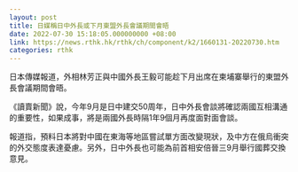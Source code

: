 ```yaml
---
layout: post
title: 日媒稱日中外長或下月東盟外長會議期間會晤
date: 2022-07-30 15:18:05.000000000 +08:00
link: https://news.rthk.hk/rthk/ch/component/k2/1660131-20220730.htm
categories: rthk
---
```


日本傳媒報道，外相林芳正與中國外長王毅可能趁下月出席在柬埔寨舉行的東盟外長會議期間會晤。

《讀賣新聞》說，今年9月是日中建交50周年，日中外長會談將確認兩國互相溝通的重要性，如果成事，將是兩國外長時隔1年9個月再度面對面會談。

報道指，預料日本將對中國在東海等地區嘗試單方面改變現狀，及中方在俄烏衝突的外交態度表達憂慮。另外，日中外長也可能為前首相安倍晉三9月舉行國葬交換意見。
